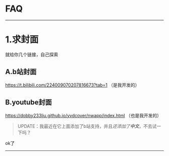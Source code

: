 # FAQ

---

# 1.求封面

就给你几个链接，自己探索

## A.b站封面
https://t.bilibili.com/224009070207816673?tab=1 （是我开发的）
## B.youtube封面
https://dobby233liu.github.io/yvdcover/nwapp/index.html （也是我开发的）
> UPDATE：我最近在它上面添加了b站支持，并且*还添加了**中文***，不去试一下吗？

ok了

---
